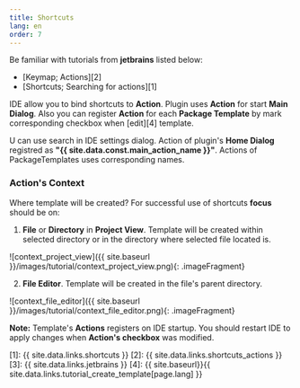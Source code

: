 ```yaml
---
title: Shortcuts
lang: en
order: 7
---
```


Be familiar with tutorials from **jetbrains** listed below:<br>

* [Keymap; Actions][2]
* [Shortcuts; Searching for actions][1]

IDE allow you to bind shortcuts to **Action**. Plugin uses **Action** for start **Main Dialog**. Also you can register **Action** for each **Package Template** by mark corresponding checkbox when [edit][4] template.

U can use search in IDE settings dialog. Action of plugin's **Home Dialog** registred as **"{{ site.data.const.main_action_name }}"**. Actions of PackageTemplates uses corresponding names.

### Action's Context
Where template will be created? For successful use of shortcuts **focus** should be on:

1. **File** or **Directory** in **Project View**. Template will be created within selected directory or in the directory where selected file located is.

![context_project_view]({{ site.baseurl }}/images/tutorial/context_project_view.png){: .imageFragment}

2. **File Editor**. Template will be created in the file's parent directory.

![context_file_editor]({{ site.baseurl }}/images/tutorial/context_file_editor.png){: .imageFragment}

**Note:** Template's **Actions** registers on IDE startup. You should restart IDE to apply changes when **Action's checkbox** was modified.


[1]: {{ site.data.links.shortcuts }}
[2]: {{ site.data.links.shortcuts_actions }}
[3]: {{ site.data.links.jetbrains }}
[4]: {{ site.baseurl}}{{ site.data.links.tutorial_create_template[page.lang] }}